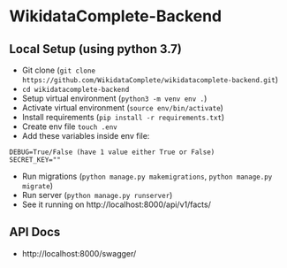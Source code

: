 # WikidataComplete-Backend

## Local Setup (using python 3.7)

- Git clone (`git clone https://github.com/WikidataComplete/wikidatacomplete-backend.git`)
- `cd wikidatacomplete-backend`
- Setup virtual environment (`python3 -m venv env .`)
- Activate virtual environment (`source env/bin/activate`)
- Install requirements (`pip install -r requirements.txt`)
- Create env file `touch .env`
- Add these variables inside env file:

```
DEBUG=True/False (have 1 value either True or False)
SECRET_KEY=""
```

- Run migrations (`python manage.py makemigrations`, `python manage.py migrate`)
- Run server (`python manage.py runserver`)
- See it running on http://localhost:8000/api/v1/facts/

## API Docs

- http://localhost:8000/swagger/

